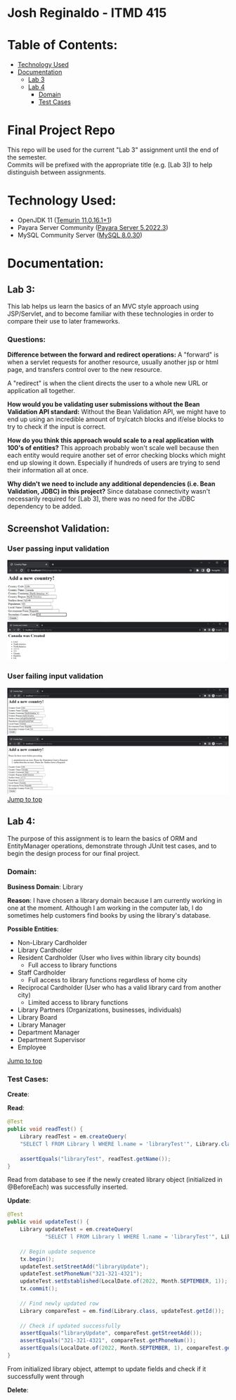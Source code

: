 # Josh Reginaldo - ITMD 415

# Table of Contents:
- [Technology Used](#technology-used)
- [Documentation](#documentation)
  - [Lab 3](#lab-3)
  - [Lab 4](#lab-4)
    - [Domain](#domain)
    - [Test Cases](#test-cases)

# Final Project Repo
This repo will be used for the current "Lab 3" assignment until the end of the semester.  
Commits will be prefixed with the appropriate title (e.g. [Lab 3]) to help distinguish between assignments.

# Technology Used:
- OpenJDK 11 ([Temurin 11.0.16.1+1](https://adoptium.net/temurin/releases/?version=11))
- Payara Server Community ([Payara Server 5.2022.3](https://www.payara.fish/downloads/payara-platform-community-edition/))
- MySQL Community Server ([MySQL 8.0.30](https://dev.mysql.com/downloads/mysql/))

# Documentation:
## Lab 3:
This lab helps us learn the basics of an MVC style approach using
JSP/Servlet, and to become familiar with these technologies in order to compare their use to later
frameworks.

### Questions:
__Difference between the forward and redirect operations:__
A "forward" is when a servlet requests for another resource, usually another jsp or html page, and transfers control over
to the new resource.

A "redirect" is when the client directs the user to a whole new URL or application all together.

__How would you be validating user submissions without the Bean Validation API
standard:__
Without the Bean Validation API, we might have to end up using an incredible amount of try/catch blocks and if/else blocks
to try to check if the input is correct.

__How do you think this approach would scale to a real application with 100's of
entities?__
This approach probably won't scale well because then each entity would require another set of error checking blocks which
might end up slowing it down. Especially if hundreds of users are trying to send their information all at once.

__Why didn't we need to include any additional dependencies (i.e. Bean Validation,
JDBC) in this project?__
Since database connectivity wasn't necessarily required for [Lab 3], there was no need for the JDBC dependency to be added.

## Screenshot Validation:
### User passing input validation
![img.png](assets/images/img.png)
![img_1.png](assets/images/img_1.png)
### User failing input validation
![img_2.png](assets/images/img_2.png)
![img_3.png](assets/images/img_3.png)
[Jump to top](#table-of-contents)

## Lab 4:  
The purpose of this assignment is to learn the basics of ORM and EntityManager operations,
demonstrate through JUnit test cases, and to begin the design process for our final project.  

### Domain:  
__Business Domain__: Library 

__Reason__: I have chosen a library domain because I am currently working in one at the moment. Although I am working
in the computer lab, I do sometimes help customers find books by using the library's database.  

__Possible Entities__:
- Non-Library Cardholder
- Library Cardholder
- Resident Cardholder (User who lives within library city bounds)
    - Full access to library functions
- Staff Cardholder
    - Full access to library functions regardless of home city
- Reciprocal Cardholder (User who has a valid library card from another city)
    - Limited access to library functions
- Library Partners (Organizations, businesses, individuals)
- Library Board
- Library Manager
- Department Manager
- Department Supervisor
- Employee

[Jump to top](#table-of-contents)

### Test Cases:  
__Create__:  

__Read__:  
```java
@Test
public void readTest() {
    Library readTest = em.createQuery(
    "SELECT l FROM Library l WHERE l.name = 'libraryTest'", Library.class).getSingleResult();
    
    assertEquals("libraryTest", readTest.getName());
}
```
Read from database to see if the newly created library object (initialized in @BeforeEach) was successfully inserted.  

__Update__:  
```java
@Test
public void updateTest() {
    Library updateTest = em.createQuery(
            "SELECT l FROM Library l WHERE l.name = 'libraryTest'", Library.class).getSingleResult();

    // Begin update sequence
    tx.begin();
    updateTest.setStreetAdd("libraryUpdate");
    updateTest.setPhoneNum("321-321-4321");
    updateTest.setEstablished(LocalDate.of(2022, Month.SEPTEMBER, 1));
    tx.commit();

    // Find newly updated row
    Library compareTest = em.find(Library.class, updateTest.getId());

    // Check if updated successfully
    assertEquals("libraryUpdate", compareTest.getStreetAdd());
    assertEquals("321-321-4321", compareTest.getPhoneNum());
    assertEquals(LocalDate.of(2022, Month.SEPTEMBER, 1), compareTest.getEstablished());
}
```
From initialized library object, attempt to update fields and check if it successfully went through

__Delete__:  

